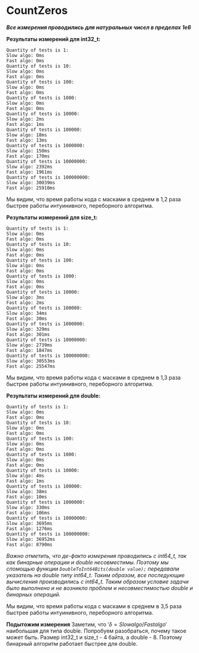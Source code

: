 # CountZeros
***Все измерения проводились для натуральных чисел в пределах 1e6***

**Результаты измерений для int32_t:**
```
Quantity of tests is 1:
Slow algo: 0ms
Fast algo: 0ms
Quantity of tests is 10:
Slow algo: 0ms
Fast algo: 0ms
Quantity of tests is 100:
Slow algo: 0ms
Fast algo: 0ms
Quantity of tests is 1000:
Slow algo: 0ms
Fast algo: 0ms
Quantity of tests is 10000:
Slow algo: 2ms
Fast algo: 1ms
Quantity of tests is 100000:
Slow algo: 18ms
Fast algo: 13ms
Quantity of tests is 1000000:
Slow algo: 150ms
Fast algo: 170ms
Quantity of tests is 10000000:
Slow algo: 2392ms
Fast algo: 1961ms
Quantity of tests is 100000000:
Slow algo: 30039ms
Fast algo: 25910ms
```
Мы видим, что время работы кода с масками в среднем в 1,2 раза быстрее работы интуинивного, переборного алгоритма. 

**Результаты измерений для size_t:**
```
Quantity of tests is 1:
Slow algo: 0ms
Fast algo: 0ms
Quantity of tests is 10:
Slow algo: 0ms
Fast algo: 0ms
Quantity of tests is 100:
Slow algo: 0ms
Fast algo: 0ms
Quantity of tests is 1000:
Slow algo: 0ms
Fast algo: 0ms
Quantity of tests is 10000:
Slow algo: 3ms
Fast algo: 2ms
Quantity of tests is 100000:
Slow algo: 34ms
Fast algo: 30ms
Quantity of tests is 1000000:
Slow algo: 329ms
Fast algo: 301ms
Quantity of tests is 10000000:
Slow algo: 2739ms
Fast algo: 1847ms
Quantity of tests is 100000000:
Slow algo: 30553ms
Fast algo: 25547ms
```
Мы видим, что время работы кода с масками в среднем в 1,3 раза быстрее работы интуинивного, переборного алгоритма. 

**Результаты измерений для double:**
```
Quantity of tests is 1:
Slow algo: 0ms
Fast algo: 0ms
Quantity of tests is 10:
Slow algo: 0ms
Fast algo: 0ms
Quantity of tests is 100:
Slow algo: 0ms
Fast algo: 0ms
Quantity of tests is 1000:
Slow algo: 0ms
Fast algo: 0ms
Quantity of tests is 10000:
Slow algo: 4ms
Fast algo: 1ms
Quantity of tests is 100000:
Slow algo: 38ms
Fast algo: 10ms
Quantity of tests is 1000000:
Slow algo: 330ms
Fast algo: 106ms
Quantity of tests is 10000000:
Slow algo: 3695ms
Fast algo: 1276ms
Quantity of tests is 100000000:
Slow algo: 36952ms
Fast algo: 8790ms
```
*Важно отметить, что де-факто измерения проводились с int64_t, так как бинарные операции и double несовместимы. Поэтому мы спомощью функции ```DoubleToInt64Bits(double value);``` 
передавали указатель на double типу int64_t. Таким образом, все последующие вычисления производились с int64_t. Таким образом условие задачи было выполнено и не возникло проблем и несовместимостью double и бинарных операций.*

Мы видим, что время работы кода с масками в среднем в 3,5 раза быстрее работы интуинивного, переборного алгоритма. 

**Подытожим измерения**
Заметим, что $'\delta = Slowalgo / Fastalgo'$ наибольшая для типа double. Попробуем разобраться, почему такое может быть.
Размер int32_t и size_t - 4 байта, а double - 8. Поэтому бинарный алгоритм работает быстрее для double.
